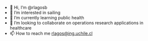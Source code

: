 - 👋 Hi, I’m @rlagosb
- 👀 I’m interested in sailing
- 🌱 I’m currently learning public health
- 💞️ I’m looking to collaborate on operations research applications in healthcare
- 📫 How to reach me rlagos@ing.uchile.cl

<!---
rlagosb/rlagosb is a ✨ special ✨ repository because its `README.md` (this file) appears on your GitHub profile.
You can click the Preview link to take a look at your changes.
--->
